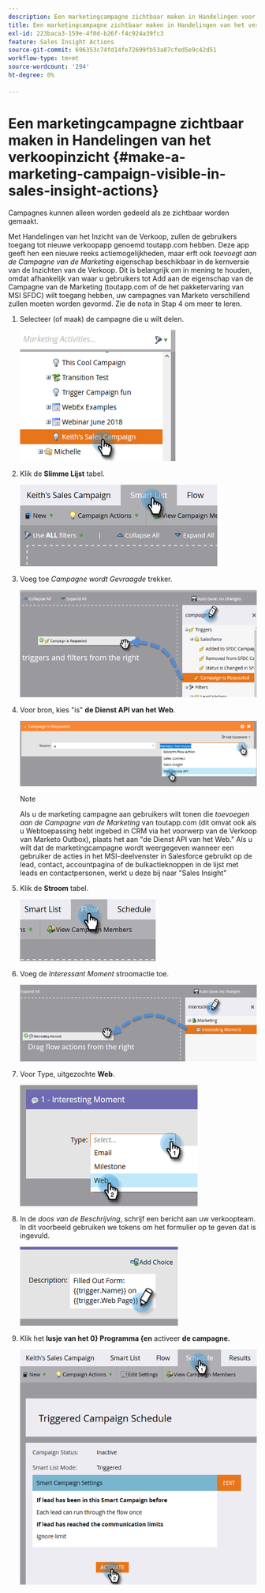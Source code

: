 ```yaml
---
description: Een marketingcampagne zichtbaar maken in Handelingen voor verkoopinzicht - Marketo Docs - Productdocumentatie
title: Een marketingcampagne zichtbaar maken in Handelingen van het verkoopinzicht
exl-id: 223baca3-159e-4f0d-b26f-f4c924a39fc3
feature: Sales Insight Actions
source-git-commit: 696353c74fd14fe72699fb53a87cfed5e9c42d51
workflow-type: tm+mt
source-wordcount: '294'
ht-degree: 0%

---
```


# Een marketingcampagne zichtbaar maken in Handelingen van het verkoopinzicht {#make-a-marketing-campaign-visible-in-sales-insight-actions}

Campagnes kunnen alleen worden gedeeld als ze zichtbaar worden gemaakt.

Met Handelingen van het Inzicht van de Verkoop, zullen de gebruikers toegang tot nieuwe verkoopapp genoemd toutapp.com hebben. Deze app geeft hen een nieuwe reeks actiemogelijkheden, maar erft ook _toevoegt aan de Campagne van de Marketing_ eigenschap beschikbaar in de kernversie van de Inzichten van de Verkoop. Dit is belangrijk om in mening te houden, omdat afhankelijk van waar u gebruikers tot Add aan de eigenschap van de Campagne van de Marketing (toutapp.com of de het pakketervaring van MSI SFDC) wilt toegang hebben, uw campagnes van Marketo verschillend zullen moeten worden gevormd. Zie de nota in Stap 4 om meer te leren.

1. Selecteer (of maak) de campagne die u wilt delen.

   ![](assets/make-a-marketing-campaign-visible-sia-1.png)

1. Klik de **Slimme Lijst** tabel.

   ![](assets/make-a-marketing-campaign-visible-sia-2.png)

1. Voeg toe _Campagne wordt Gevraagde_ trekker.

   ![](assets/make-a-marketing-campaign-visible-sia-3.png)

1. Voor bron, kies &quot;is&quot; **de Dienst API van het Web**.

   ![](assets/make-a-marketing-campaign-visible-sia-4.png)

   >[!NOTE]
   >
   >Als u de marketing campagne aan gebruikers wilt tonen die _toevoegen aan de Campagne van de Marketing_ van toutapp.com (dit omvat ook als u Webtoepassing hebt ingebed in CRM via het voorwerp van de Verkoop van Marketo Outbox), plaats het aan &quot;de Dienst API van het Web.&quot; Als u wilt dat de marketingcampagne wordt weergegeven wanneer een gebruiker de acties in het MSI-deelvenster in Salesforce gebruikt op de lead, contact, accountpagina of de bulkactieknoppen in de lijst met leads en contactpersonen, werkt u deze bij naar &quot;Sales Insight&quot;

1. Klik de **Stroom** tabel.

   ![](assets/make-a-marketing-campaign-visible-sia-5.png)

1. Voeg de _Interessant Moment_ stroomactie toe.

   ![](assets/make-a-marketing-campaign-visible-sia-6.png)

1. Voor Type, uitgezochte **Web**.

   ![](assets/make-a-marketing-campaign-visible-sia-7.png)

1. In de _doos van de Beschrijving_, schrijf een bericht aan uw verkoopteam. In dit voorbeeld gebruiken we tokens om het formulier op te geven dat is ingevuld.

   ![](assets/make-a-marketing-campaign-visible-sia-8.png)

1. Klik het **lusje van het 0} Programma {en** activeer **de campagne.**

   ![](assets/make-a-marketing-campaign-visible-sia-9.png)
